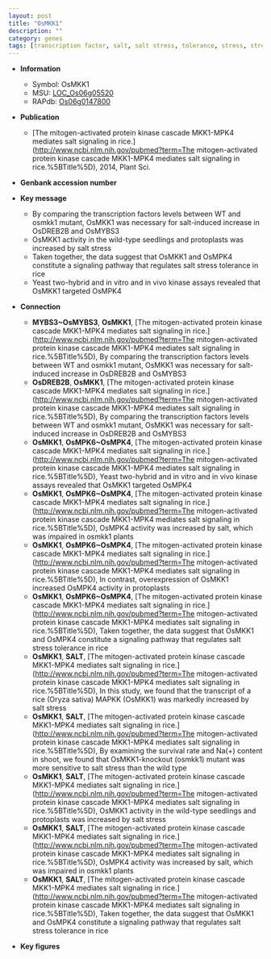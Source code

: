 ```yaml
---
layout: post
title: "OsMKK1"
description: ""
category: genes
tags: [transcription factor, salt, salt stress, tolerance, stress, stress tolerance, Kinase, seedlings]
---
```


* **Information**  
    + Symbol: OsMKK1  
    + MSU: [LOC_Os06g05520](http://rice.plantbiology.msu.edu/cgi-bin/ORF_infopage.cgi?orf=LOC_Os06g05520)  
    + RAPdb: [Os06g0147800](http://rapdb.dna.affrc.go.jp/viewer/gbrowse_details/irgsp1?name=Os06g0147800)  

* **Publication**  
    + [The mitogen-activated protein kinase cascade MKK1-MPK4 mediates salt signaling in rice.](http://www.ncbi.nlm.nih.gov/pubmed?term=The mitogen-activated protein kinase cascade MKK1-MPK4 mediates salt signaling in rice.%5BTitle%5D), 2014, Plant Sci.

* **Genbank accession number**  

* **Key message**  
    + By comparing the transcription factors levels between WT and osmkk1 mutant, OsMKK1 was necessary for salt-induced increase in OsDREB2B and OsMYBS3
    + OsMKK1 activity in the wild-type seedlings and protoplasts was increased by salt stress
    + Taken together, the data suggest that OsMKK1 and OsMPK4 constitute a signaling pathway that regulates salt stress tolerance in rice
    + Yeast two-hybrid and in vitro and in vivo kinase assays revealed that OsMKK1 targeted OsMPK4

* **Connection**  
    + __MYBS3~OsMYBS3__, __OsMKK1__, [The mitogen-activated protein kinase cascade MKK1-MPK4 mediates salt signaling in rice.](http://www.ncbi.nlm.nih.gov/pubmed?term=The mitogen-activated protein kinase cascade MKK1-MPK4 mediates salt signaling in rice.%5BTitle%5D), By comparing the transcription factors levels between WT and osmkk1 mutant, OsMKK1 was necessary for salt-induced increase in OsDREB2B and OsMYBS3
    + __OsDREB2B__, __OsMKK1__, [The mitogen-activated protein kinase cascade MKK1-MPK4 mediates salt signaling in rice.](http://www.ncbi.nlm.nih.gov/pubmed?term=The mitogen-activated protein kinase cascade MKK1-MPK4 mediates salt signaling in rice.%5BTitle%5D), By comparing the transcription factors levels between WT and osmkk1 mutant, OsMKK1 was necessary for salt-induced increase in OsDREB2B and OsMYBS3
    + __OsMKK1__, __OsMPK6~OsMPK4__, [The mitogen-activated protein kinase cascade MKK1-MPK4 mediates salt signaling in rice.](http://www.ncbi.nlm.nih.gov/pubmed?term=The mitogen-activated protein kinase cascade MKK1-MPK4 mediates salt signaling in rice.%5BTitle%5D), Yeast two-hybrid and in vitro and in vivo kinase assays revealed that OsMKK1 targeted OsMPK4
    + __OsMKK1__, __OsMPK6~OsMPK4__, [The mitogen-activated protein kinase cascade MKK1-MPK4 mediates salt signaling in rice.](http://www.ncbi.nlm.nih.gov/pubmed?term=The mitogen-activated protein kinase cascade MKK1-MPK4 mediates salt signaling in rice.%5BTitle%5D), OsMPK4 activity was increased by salt, which was impaired in osmkk1 plants
    + __OsMKK1__, __OsMPK6~OsMPK4__, [The mitogen-activated protein kinase cascade MKK1-MPK4 mediates salt signaling in rice.](http://www.ncbi.nlm.nih.gov/pubmed?term=The mitogen-activated protein kinase cascade MKK1-MPK4 mediates salt signaling in rice.%5BTitle%5D), In contrast, overexpression of OsMKK1 increased OsMPK4 activity in protoplasts
    + __OsMKK1__, __OsMPK6~OsMPK4__, [The mitogen-activated protein kinase cascade MKK1-MPK4 mediates salt signaling in rice.](http://www.ncbi.nlm.nih.gov/pubmed?term=The mitogen-activated protein kinase cascade MKK1-MPK4 mediates salt signaling in rice.%5BTitle%5D), Taken together, the data suggest that OsMKK1 and OsMPK4 constitute a signaling pathway that regulates salt stress tolerance in rice
    + __OsMKK1__, __SALT__, [The mitogen-activated protein kinase cascade MKK1-MPK4 mediates salt signaling in rice.](http://www.ncbi.nlm.nih.gov/pubmed?term=The mitogen-activated protein kinase cascade MKK1-MPK4 mediates salt signaling in rice.%5BTitle%5D), In this study, we found that the transcript of a rice (Oryza sativa) MAPKK (OsMKK1) was markedly increased by salt stress
    + __OsMKK1__, __SALT__, [The mitogen-activated protein kinase cascade MKK1-MPK4 mediates salt signaling in rice.](http://www.ncbi.nlm.nih.gov/pubmed?term=The mitogen-activated protein kinase cascade MKK1-MPK4 mediates salt signaling in rice.%5BTitle%5D), By examining the survival rate and Na(+) content in shoot, we found that OsMKK1-knockout (osmkk1) mutant was more sensitive to salt stress than the wild type
    + __OsMKK1__, __SALT__, [The mitogen-activated protein kinase cascade MKK1-MPK4 mediates salt signaling in rice.](http://www.ncbi.nlm.nih.gov/pubmed?term=The mitogen-activated protein kinase cascade MKK1-MPK4 mediates salt signaling in rice.%5BTitle%5D), OsMKK1 activity in the wild-type seedlings and protoplasts was increased by salt stress
    + __OsMKK1__, __SALT__, [The mitogen-activated protein kinase cascade MKK1-MPK4 mediates salt signaling in rice.](http://www.ncbi.nlm.nih.gov/pubmed?term=The mitogen-activated protein kinase cascade MKK1-MPK4 mediates salt signaling in rice.%5BTitle%5D), OsMPK4 activity was increased by salt, which was impaired in osmkk1 plants
    + __OsMKK1__, __SALT__, [The mitogen-activated protein kinase cascade MKK1-MPK4 mediates salt signaling in rice.](http://www.ncbi.nlm.nih.gov/pubmed?term=The mitogen-activated protein kinase cascade MKK1-MPK4 mediates salt signaling in rice.%5BTitle%5D), Taken together, the data suggest that OsMKK1 and OsMPK4 constitute a signaling pathway that regulates salt stress tolerance in rice

* **Key figures**  


